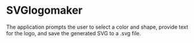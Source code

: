 # SVGlogomaker
The application prompts the user to select a color and shape, provide text for the logo, and save the generated SVG to a .svg file.
